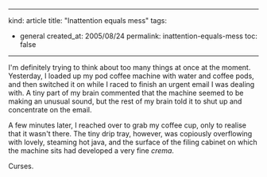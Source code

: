 -----
kind: article
title: "Inattention equals mess"
tags:
- general
created_at: 2005/08/24
permalink: inattention-equals-mess
toc: false
-----

<p>I'm definitely trying to think about too many things at once at the moment. Yesterday, I loaded up my pod coffee machine with water and coffee pods, and then switched it on while I raced to finish an urgent email I was dealing with. A tiny part of my brain commented that the machine seemed to be making an unusual sound, but the rest of my brain told it to shut up and concentrate on the email.</p>

<p>A few minutes later, I reached over to grab my coffee cup, only to realise that it wasn't there. The tiny drip tray, however, was copiously overflowing with lovely, steaming hot java, and the surface of the filing cabinet on which the machine sits had developed a very fine <em>crema</em>.</p>

Curses.


